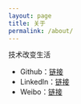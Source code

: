 ```yaml
---
layout: page
title: 关于
permalink: /about/
---
```


技术改变生活

- Github：[链接][github]
- LinkedIn：[链接][linkedin]
- Weibo：[链接][weibo]

[github]: https://github.com/aoto
[linkedin]: http://www.linkedin.com/profile/preview?locale=en_US&trk=prof-0-sb-preview-primary-button
[weibo]:  http://weibo.com/aotostar

